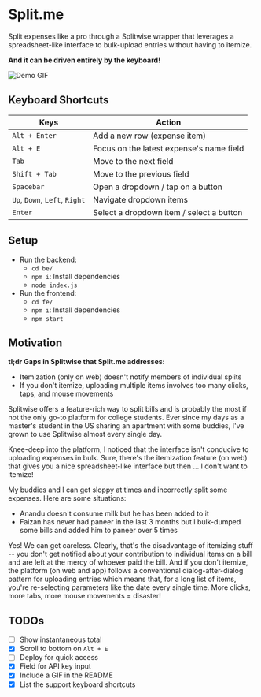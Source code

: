 # Split.me

Split expenses like a pro through a Splitwise wrapper that leverages a spreadsheet-like interface to bulk-upload entries without having to itemize. 

**And it can be driven entirely by the keyboard!**

![Demo GIF](./demo.gif)

## Keyboard Shortcuts

| Keys | Action |
| --- | --- |
| `Alt + Enter` | Add a new row (expense item) |
| `Alt + E` | Focus on the latest expense's name field |
| `Tab` | Move to the next field |
| `Shift + Tab` | Move to the previous field |
| `Spacebar` | Open a dropdown / tap on a button |
| `Up`, `Down`, `Left`, `Right` | Navigate dropdown items |
| `Enter` | Select a dropdown item / select a button |

## Setup

* Run the backend:
    * `cd be/`
    * `npm i`: Install dependencies
    * `node index.js`
* Run the frontend:
    * `cd fe/`
    * `npm i`: Install dependencies
    * `npm start`

## Motivation

**tl;dr Gaps in Splitwise that Split.me addresses:**

* Itemization (only on web) doesn't notify members of individual splits
* If you don't itemize, uploading multiple items involves too many clicks, taps, and mouse movements

Splitwise offers a feature-rich way to split bills and is probably the most if not the only go-to platform for college students. Ever since my days as a master's student in the US sharing an apartment with some buddies, I've grown to use Splitwise almost every single day.

Knee-deep into the platform, I noticed that the interface isn't conducive to uploading expenses in bulk. Sure, there's the itemization feature (on web) that gives you a nice spreadsheet-like interface but then ... I don't want to itemize!

My buddies and I can get sloppy at times and incorrectly split some expenses. Here are some situations:

* Anandu doesn't consume milk but he has been added to it
* Faizan has never had paneer in the last 3 months but I bulk-dumped some bills and added him to paneer over 5 times

Yes! We can get careless. Clearly, that's the disadvantage of itemizing stuff -- you don't get notified about your contribution to individual items on a bill and are left at the mercy of whoever paid the bill. And if you don't itemize, the platform (on web and app) follows a conventional dialog-after-dialog pattern for uploading entries which means that, for a long list of items, you're re-selecting parameters like the date every single time. More clicks, more tabs, more mouse movements = disaster!

## TODOs

- [ ] Show instantaneous total
- [x] Scroll to bottom on `Alt + E`
- [ ] Deploy for quick access
- [x] Field for API key input
- [x] Include a GIF in the README
- [x] List the support keyboard shortcuts
